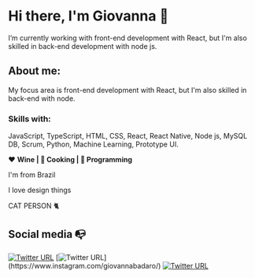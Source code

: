 # Hi there, I'm Giovanna 👋
I’m currently working with front-end development with React, but I'm also skilled in back-end development with node js.


## About me: 
My focus area is front-end development with React, but I'm also skilled in back-end with node. 

### Skills with: 
JavaScript, TypeScript, HTML, CSS, React, React Native, Node js, MySQL DB, Scrum, Python, Machine Learning, Prototype UI.

:heart: **Wine | :black_heart: Cooking | :blue_heart: Programming**

I'm from Brazil

I love design things

CAT PERSON :cat2:



## Social media :mailbox_with_no_mail:

[![Twitter URL](https://img.shields.io/twitter/url?color=%231DA1F2&label=follow&logo=twitter&logoColor=%231DA1F2&style=flat-square&url=https%3A%2F%2Fwww.reddit.com%2Fuser%2FFatChicken277)](https://twitter.com/gibadaroa)
[![Twitter URL](https://img.shields.io/twitter/url?color=%23fb3958&label=follow&logo=instagram&logoColor=%23fb3958&style=flat-square&url=https%3A%2F%2Fwww.instagram.com%2Falejorc_)](https://www.instagram.com/giovannabadaro/)
[![Twitter URL](https://img.shields.io/twitter/url?color=%230072b1&label=connect&logo=linkedin&logoColor=%230072b1&style=flat-square&url=https%3A%2F%2Fwww.linkedin.com%2Fin%2Falejandro-ramirez-ciceros%2F)](https://www.linkedin.com/in/giovanna-badaro/)
